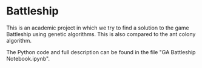 # Battleship

This is an academic project in which we try to find a solution to the game Battleship using genetic algorithms. This is also compared to the ant colony algorithm.

The Python code and full description can be found in the file "GA Battleship Notebook.ipynb".
